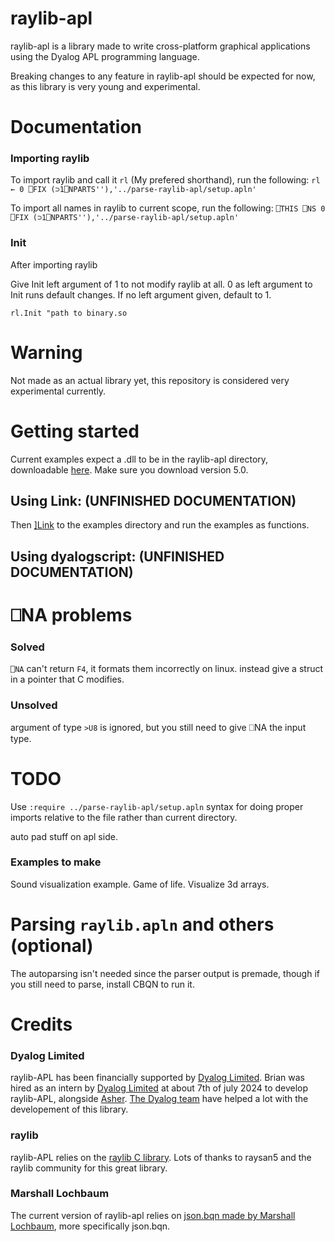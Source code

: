 
# raylib-apl
raylib-apl is a library made to write cross-platform graphical applications using the Dyalog APL programming language.

Breaking changes to any feature in raylib-apl should be expected for now, as this library is very young and experimental.

# Documentation

### Importing raylib
To import raylib and call it `rl` (My prefered shorthand), run the following:
`rl ← 0 ⎕FIX (⊃1⎕NPARTS''),'../parse-raylib-apl/setup.apln'`

To import all names in raylib to current scope, run the following:
`⎕THIS ⎕NS 0 ⎕FIX (⊃1⎕NPARTS''),'../parse-raylib-apl/setup.apln'`

### Init
After importing raylib

Give Init left argument of 1 to not modify raylib at all. 0 as left argument to Init runs default changes. If no left argument given, default to 1.
```
rl.Init "path to binary.so
```


# Warning
Not made as an actual library yet, this repository is considered very experimental currently.

# Getting started
Current examples expect a .dll to be in the raylib-apl directory, downloadable [here](https://github.com/raysan5/raylib/releases/tag/5.0). Make sure you download version 5.0.

## Using Link: (UNFINISHED DOCUMENTATION)
Then [\]Link](https://dyalog.github.io/link/4.0/API/) to the examples directory and run the examples as functions.

## Using dyalogscript: (UNFINISHED DOCUMENTATION)

# ⎕NA problems

### Solved
`⎕NA` can't return `F4`, it formats them incorrectly on linux. instead give a struct in a pointer that C modifies.

### Unsolved
argument of type `>U8` is ignored, but you still need to give ⎕NA the input type.

# TODO
Use `:require ../parse-raylib-apl/setup.apln` syntax for doing proper imports relative to the file rather than current directory.

auto pad stuff on apl side.

### Examples to make
Sound visualization example.
Game of life.
Visualize 3d arrays.

# Parsing `raylib.apln` and others (optional)
The autoparsing isn't needed since the parser output is premade, though if you still need to parse, install CBQN to run it.

# Credits

### Dyalog Limited
raylib-APL has been financially supported by [Dyalog Limited](https://www.dyalog.com/).
Brian was hired as an intern by [Dyalog Limited](https://www.dyalog.com/) at about 7th of july 2024 to develop raylib-APL, alongside [Asher](https://github.com/asherbhs).
[The Dyalog team](https://www.dyalog.com/meet-team-dyalog.htm) have helped a lot with the developement of this library.

### raylib
raylib-APL relies on the [raylib C library](https://github.com/raysan5/raylib/). Lots of thanks to raysan5 and the raylib community for this great library.

### Marshall Lochbaum
The current version of raylib-apl relies on [json.bqn made by Marshall Lochbaum](https://github.com/mlochbaum/bqn-libs/blob/master/json.bqn), more specifically json.bqn.

